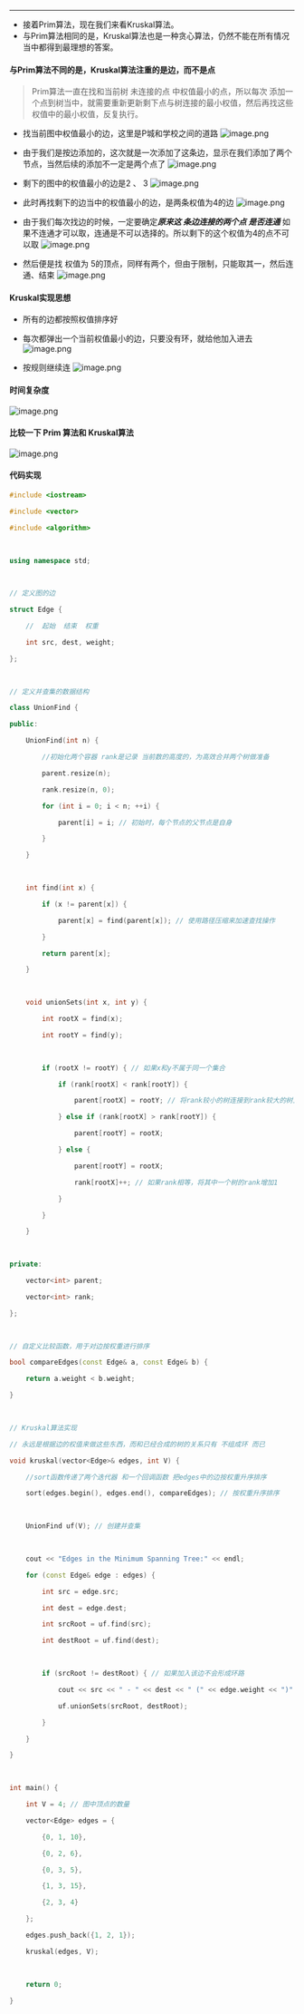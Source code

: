 
---

- 接着Prim算法，现在我们来看Kruskal算法。
- 与Prim算法相同的是，Kruskal算法也是一种贪心算法，仍然不能在所有情况当中都得到最理想的答案。
#### 与Prim算法不同的是，Kruskal算法注重的是边，而不是点
> Prim算法一直在找和当前树 未连接的点 中权值最小的点，所以每次 添加一个点到树当中，就需要重新更新剩下点与树连接的最小权值，然后再找这些权值中的最小权值，反复执行。

- 找当前图中权值最小的边，这里是P城和学校之间的道路
![image.png](https://iili.io/JK5N5pS.png)

- 由于我们是按边添加的，这次就是一次添加了这条边，显示在我们添加了两个节点，当然后续的添加不一定是两个点了
![image.png](https://iili.io/JK5OLOB.png)

- 剩下的图中的权值最小的边是2 、 3 ![image.png](https://iili.io/JK5kg8x.png)

- 此时再找剩下的边当中的权值最小的边，是两条权值为4的边
 ![image.png](https://iili.io/JK5viJf.png)

- 由于我们每次找边的时候，一定要确定***原来这 条边连接的两个点 是否连通*** 如果不连通才可以取，连通是不可以选择的。所以剩下的这个权值为4的点不可以取
![image.png](https://iili.io/JK5Su3u.png)

- 然后便是找 权值为 5的顶点，同样有两个，但由于限制，只能取其一，然后连通、结束
![image.png](https://iili.io/JK5S49f.png)

#### Kruskal实现思想
- 所有的边都按照权值排序好
- 每次都弹出一个当前权值最小的边，只要没有环，就给他加入进去
![image.png](https://iili.io/JK7Js6X.png)

- 按规则继续连 ![image.png](https://iili.io/JK7dSf9.png)

#### 时间复杂度
![image.png](https://iili.io/JK73b9a.png)

#### 比较一下 Prim 算法和 Kruskal算法
![image.png](https://iili.io/JK5gTej.png)



#### 代码实现
```cpp
#include <iostream>

#include <vector>

#include <algorithm>

  

using namespace std;

  

// 定义图的边

struct Edge {

    //  起始  结束  权重

    int src, dest, weight;

};

  

// 定义并查集的数据结构

class UnionFind {

public:

    UnionFind(int n) {

        //初始化两个容器 rank是记录 当前数的高度的，为高效合并两个树做准备

        parent.resize(n);

        rank.resize(n, 0);

        for (int i = 0; i < n; ++i) {

            parent[i] = i; // 初始时，每个节点的父节点是自身

        }

    }

  

    int find(int x) {

        if (x != parent[x]) {

            parent[x] = find(parent[x]); // 使用路径压缩来加速查找操作

        }

        return parent[x];

    }

  

    void unionSets(int x, int y) {

        int rootX = find(x);

        int rootY = find(y);

  

        if (rootX != rootY) { // 如果x和y不属于同一个集合

            if (rank[rootX] < rank[rootY]) {

                parent[rootX] = rootY; // 将rank较小的树连接到rank较大的树上

            } else if (rank[rootX] > rank[rootY]) {

                parent[rootY] = rootX;

            } else {

                parent[rootY] = rootX;

                rank[rootX]++; // 如果rank相等，将其中一个树的rank增加1

            }

        }

    }

  

private:

    vector<int> parent;

    vector<int> rank;

};

  

// 自定义比较函数，用于对边按权重进行排序

bool compareEdges(const Edge& a, const Edge& b) {

    return a.weight < b.weight;

}

  

// Kruskal算法实现

// 永远是根据边的权值来做这些东西，而和已经合成的树的关系只有 不组成环 而已

void kruskal(vector<Edge>& edges, int V) {

    //sort函数传递了两个迭代器 和一个回调函数 把edges中的边按权重升序排序

    sort(edges.begin(), edges.end(), compareEdges); // 按权重升序排序

  

    UnionFind uf(V); // 创建并查集

  

    cout << "Edges in the Minimum Spanning Tree:" << endl;

    for (const Edge& edge : edges) {

        int src = edge.src;

        int dest = edge.dest;

        int srcRoot = uf.find(src);

        int destRoot = uf.find(dest);

  

        if (srcRoot != destRoot) { // 如果加入该边不会形成环路

            cout << src << " - " << dest << " (" << edge.weight << ")" << endl;

            uf.unionSets(srcRoot, destRoot);

        }

    }

}

  

int main() {

    int V = 4; // 图中顶点的数量

    vector<Edge> edges = {

        {0, 1, 10},

        {0, 2, 6},

        {0, 3, 5},

        {1, 3, 15},

        {2, 3, 4}

    };

    edges.push_back({1, 2, 1});

    kruskal(edges, V);

  

    return 0;

}
```